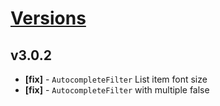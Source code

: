 # [Versions](https://github.com/Tracktor/design-system/releases)

## v3.0.2
- **[fix]** - `AutocompleteFilter` List item font size
- **[fix]** - `AutocompleteFilter` with multiple false
